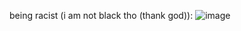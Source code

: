 being racist (i am not black tho (thank god)):
![image](https://github.com/user-attachments/assets/0cf0a30f-5f2a-40b3-b573-03d531780e77)
